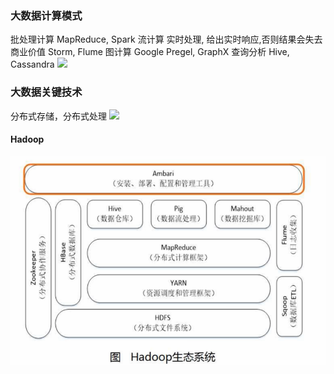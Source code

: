 ### 大数据计算模式
批处理计算
MapReduce, Spark
流计算
实时处理, 给出实时响应,否则结果会失去商业价值
Storm, Flume
图计算
Google Pregel, GraphX
查询分析
Hive, Cassandra
![](Pasted%20image%2020240405233324.png)
### 大数据关键技术
分布式存储，分布式处理
![](Pasted%20image%2020240405232823.png)
#### Hadoop
![](Pasted%20image%2020240405233938.png)
